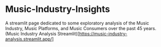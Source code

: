 # Music-Industry-Insights
A streamlit page dedicated to some exploratory analysis of the Music Industry, Music Platforms, and Music Consumers over the past 45 years.
(Music Industry Analysis Streamlit)[https://music-industry-analysis.streamlit.app/]
